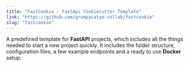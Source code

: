 ```yaml
---
title: "FastCookie - FastApi Cookiecutter Template"
link: "https://github.com/grumpycatyo-collab/fastcookie"
slug: "fastcookie"
---
```


A predefined template for **FastAPI** projects, which includes all the things needed to start a new project quickly. It includes the folder structure, configuration files, a few example endpoints and a ready to use **Docker** setup. 